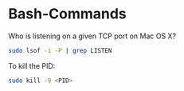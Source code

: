 # Bash-Commands
Who is listening on a given TCP port on Mac OS X?
```bash
sudo lsof -i -P | grep LISTEN
```

To kill the PID:
```bash
sudo kill -9 <PID>
```
